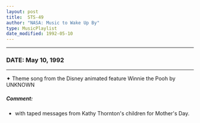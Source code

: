 ```yaml
---
layout: post
title:  STS-49
author: "NASA: Music to Wake Up By"
type: MusicPlaylist
date_modified: 1992-05-10
---
```


----
### DATE: May 10, 1992
----
✦ Theme song from the Disney animated feature Winnie the Pooh by UNKNOWN

##### Comment:
* with taped messages from Kathy Thornton's children for Mother's Day.
